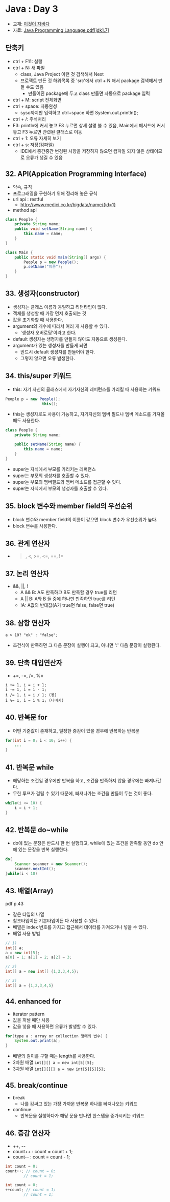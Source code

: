 # Java : Day 3

- 교재: [이것이 자바다](http://book.interpark.com/product/BookDisplay.do?_method=detail&sc.prdNo=232651697&gclid=CjwKCAiAu9vwBRAEEiwAzvjq-5c0OG19ExoqlBGND0CjxeH3adV_MU0-flqhkAncVknu1FSAH9g6ORoCi6cQAvD_BwE)
- 자료: [Java Programming Language.pdf[jdk1.7]](https://github.com/ek-koh/medici_bigdata/blob/master/Java/%5BJDK7%5D%20Java%20Programming%20Language.pdf)


## 단축키
- ctrl + F11: 실행
- ctrl + N: 새 파일
    + class, Java Project 이런 것 검색해서 Next
    + 프로젝트 만든 것 하위목록 중 'src'에서 ctrl + N 해서 package 검색해서 만들 수도 있음
        + 만들어진 package에 두고 class 만들면 자동으로 package 입력
- ctrl + M: script 전체화면
- ctrl + space: 자동완성
    + syso까지만 입력하고 ctrl+space 하면 System.out.println();
- ctrl + /: 주석처리
- F3: println에 커서 놓고 F3 누르면 상세 설명 볼 수 있음, Main에서 메서드에 커서 놓고 F3 누르면 관련된 클래스로 이동
- ctrl + 1: 오류 자세히 보기
- ctrl + s: 저장(컴파일)
    + IDE에서 중간중간 변경된 사항을 저장하지 않으면 컴파일 되지 않은 상태이므로 오류가 생길 수 있음


## 32. API(Appication Programming Interface)
- 약속, 규칙
- 프로그래밍을 구현하기 위해 정리해 놓은 규칙
- url api : restful
    + http://www.medici.co.kr/bigdata/name/{id=1}
- method api
```java
class People {
    private String name;
    public void setName(String name) {
        this.name = name;
    }
}

class Main {
    public static void main(String[] args) {
        People p = new People();
        p.setName("이름");
    }
}
```


## 33. 생성자(constructor)
- 생성자는 클래스 이름과 동일하고 리턴타입이 없다.
- 객체를 생성할 때 가장 먼저 호출되는 것
- 값을 초기화할 때 사용한다.
- argument의 개수에 따라서 여러 개 사용할 수 있다.
    + '생성자 오버로딩'이라고 한다.
- default 생성자는 생정자를 만들지 않아도 자동으로 생성된다.
- argument가 있는 생성자를 만들게 되면
    + 반드시 default 생성자를 만들어야 한다.
    + 그렇지 않으면 오류 발생한다.

## 34. this/super 키워드
- this: 자기 자신의 클래스에서 자기자신의 레퍼런스를 가리킬 때 사용하는 키워드
```java
People p = new People();
                this();
```
- this는 생성자로도 사용이 가능하고, 자기자신의 멤버 필드나 멤버 메소드를 가져올 때도 사용한다.
```java
class People {
    private String name;

    public setName(String name) {
        this.name = name;
    }
}
```

- super는 자식에서 부모를 가리키는 레퍼런스
- super는 부모의 생성자를 호출할 수 있다.
- super는 부모의 멤버필드와 멤버 메소드를 접근할 수 잇다.
- super는 자식에서 부모의 생성자를 호출할 수 있다.

## 35. block 변수와 member field의 우선순위
- block 변수와 member field의 이름이 같으면 block 변수가 우선순위가 높다.
- block 변수를 사용한다.

## 36. 관계 연산자
- >, <, >=, <=, ==, !=

## 37. 논리 연산자
- &&, ||, !
    - A && B: A도 만족하고 B도 만족할 경우 true를 리턴
    - A || B: A와 B 둘 중에 하나만 만족하면 true를 리턴
    - !A: A값의 반대값(A가 true면 false, false면 true)

## 38. 삼항 연산자
```a > 10? "ok" : "false";```
- 조건식이 만족하면 그 다음 문장이 실행이 되고, 아니면 ':' 다음 문장이 실행된다.

## 39. 단축 대입연산자
- +=, -=, /=, %=
```
i += 1, i = i + 1;
i -= 1, i = i - 1;
i /= 1, i = i / 1; (몫)
i %= 1, i = i % 1; (나머지)
```

## 40. 반복문 for
- 어떤 기준값이 존재하고, 일정한 증감이 있을 경우에 반복하는 반복문
```java
for(int i = 0; i < 10; i++) {
    ...
}
```

## 41. 반복문 while
- 해당하는 조건일 경우에만 반복을 하고, 조건을 만족하지 않을 경우에는 빠져나간다.
- 무한 루프가 걸릴 수 있기 때문에, 빠져나가는 조건을 만들어 두는 것이 좋다.
```java
while(i <= 10) {
    i = i + 1;
}
```

## 42. 반복문 do~while
- do에 있는 문장은 반드시 한 번 실행되고, while에 있는 조건을 만족할 동안 do 안에 있는 문장을 반복 실행한다.
```java
do{
    Scanner scanner = new Scanner();
    scanner.nextInt();
}while(i < 10)
```

## 43. 배열(Array)
pdf p.43
- 같은 타입의 나열
- 참조타입이든 기본타입이든 다 사용할 수 있다.
- 배열은 index 번호를 가지고 접근해서 데이터를 가져오거나 넣을 수 있다.
- 배열 사용 방법
```java
// 1)
int[] a;
a = new int[5];
a[0] = 1; a[1] = 2; a[2] = 3;

// 2)
int[] a = new int[] {1,2,3,4,5};

// 3)
int[] a = {1,2,3,4,5}
```

## 44. enhanced for
- iterator pattern
- 값을 꺼낼 때만 사용
- 값을 넣을 때 사용하면 오류가 발생할 수 있다.
```java
for(type a : array or collection 형태의 변수) {
    System.out.print(a);
}
```
- 배열의 길이를 구할 때는 length를 사용한다.
- 2차원 배열 `int[][] a = new int[5][5];`
- 3차원 배열 `int[][][] a = new int[5][5][5];`

## 45. break/continue
- break
    - 나를 감싸고 있는 가장 가까운 반복문 하나를 빠져나오는 키워드
- continue
    - 반복문을 실행하다가 해당 문을 만나면 한스텝을 증가시키는 키워드

## 46. 증감 연산자
- ++, --
- count++ : count = count + 1;
- count-- : count = count - 1;

```java
int count = 0;
count++; // count = 0;
        // count = 1;

int count = 0;
++count; // count = 1;
        // count = 1;
```






